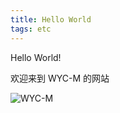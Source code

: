 ```yaml
---
title: Hello World
tags: etc
---
```


Hello World!

欢迎来到 WYC-M 的网站

![WYC-M](https://wyc-m.github.io/pic/wyc.jpg)